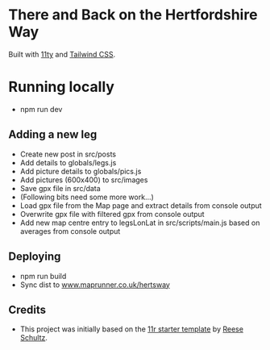 # There and Back on the Hertfordshire Way

Built with [11ty](https://www.11ty.dev/) and [Tailwind CSS](https://tailwindcss.com/docs).

# Running locally

- npm run dev

## Adding a new leg

- Create new post in src/posts
- Add details to globals/legs.js
- Add picture details to globals/pics.js
- Add pictures (600x400) to src/images
- Save gpx file in src/data
- (Following bits need some more work...)
- Load gpx file from the Map page and extract details from console output
- Overwrite gpx file with filtered gpx from console output
- Add new map centre entry to legsLonLat in src/scripts/main.js based on averages from console output

## Deploying

- npm run build
- Sync dist to www.maprunner.co.uk/hertsway

## Credits

- This project was initially based on the [11r starter template](https://reeseschultz.github.io/11r/) by [Reese Schultz](https://reeseschultz.com).
